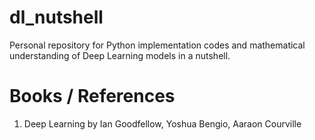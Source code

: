 # dl_nutshell
Personal repository for Python implementation codes and mathematical understanding of Deep Learning models in a nutshell.


# Books / References
1. Deep Learning by Ian Goodfellow, Yoshua Bengio, Aaraon Courville

